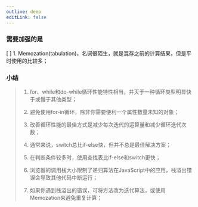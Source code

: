 ```yaml
---
outline: deep
editLink: false
---
```


### 需要加强的是

[ ] 1.
Memozation(tabulation)，名词很陌生，就是混存之前的计算结果，但是平时使用的比较多；

### 小结

> 1.  for、while和do-while循环性能特性相当，并灭于一种循环类型明显快于或慢于其他类型；
>
> 2.  避免使用for-in循环，除非你需要便利一个属性数量未知的对象；
>
> 3.  改善循环性能的最佳方式是减少每次迭代的运算量和减少循环迭代次数；
>
> 4.  通常来说，switch总比if-else快，但并不总是最佳解决方案；
>
> 5.  在判断条件较多时，使用查找表比if-else和switch更快；
>
> 6.  浏览器的调用栈大小限制了递归算法在JavaScript中的应用，栈溢出错误会导致其他代码中断运行；
>
> 7.  如果你遇到栈溢出的错误，可将方法改为迭代算法，或使用Memozation来避免重复计算；

